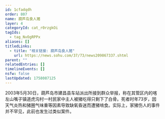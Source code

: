 ```yaml
---
id: 1cfadqdh
order: 807
name: 葫芦岛食人猪
layer: 4
categoryId: cat_r0rzgkOi
tagIds:
  - tag_NvOgRPPx
aliases: []
titledLinks:
  - title: "相关链接: 葫芦岛食人猪"
    url: https://news.sohu.com/37/73/news209867337.shtml
parent: ""
relatedEntries: []
timelineEvents: []
nsfw: false
lastUpdated: 1758087125
---
```


2003年5月30日，葫芦岛市建昌县车站派出所接到群众举报，称在其管区内的喀左山嘴子镇道虎沟村一村民家中主人被猪吃得只剩下了白骨。死者时年73岁，因天气炎热和猪圈气味重等因素导致缺氧昏迷而遭猪啃食。实际上，家猪伤人的事件并不罕见，此前也发生过类似案件。